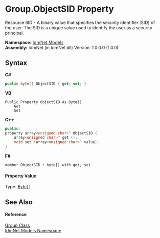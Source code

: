 # Group.ObjectSID Property 
 

Resource SID - A binary value that specifies the security identifier (SID) of the user. The SID is a unique value used to identify the user as a security principal.

**Namespace:**&nbsp;<a href="N_IdmNet_Models">IdmNet.Models</a><br />**Assembly:**&nbsp;IdmNet (in IdmNet.dll) Version: 1.0.0.0 (1.0.0)

## Syntax

**C#**<br />
``` C#
public byte[] ObjectSID { get; set; }
```

**VB**<br />
``` VB
Public Property ObjectSID As Byte()
	Get
	Set
```

**C++**<br />
``` C++
public:
property array<unsigned char>^ ObjectSID {
	array<unsigned char>^ get ();
	void set (array<unsigned char>^ value);
}
```

**F#**<br />
``` F#
member ObjectSID : byte[] with get, set

```


#### Property Value
Type: <a href="http://msdn2.microsoft.com/en-us/library/yyb1w04y" target="_blank">Byte</a>[]

## See Also


#### Reference
<a href="T_IdmNet_Models_Group">Group Class</a><br /><a href="N_IdmNet_Models">IdmNet.Models Namespace</a><br />